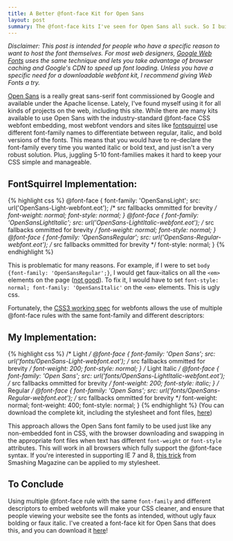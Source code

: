 ```yaml
---
title: A Better @font-face Kit for Open Sans
layout: post
summary: The @font-face kits I've seen for Open Sans all suck. So I built a better one.
---
```


*Disclaimer:
This post is intended for people who have a specific reason to want to host the font themselves. For most web designers, [Google Web Fonts](http://www.google.com/fonts/) uses the same technique and lets you take advantage of browser caching and Google's CDN to speed up font loading. Unless you have a specific need for a downloadable webfont kit, I recommend giving Web Fonts a try.*

[Open Sans](http://en.wikipedia.org/wiki/Open_Sans) is a really great sans-serif font commissioned by Google and available under the Apache license. Lately, I've found myself using it for all kinds of projects on the web, including this site. While there are many kits available to use Open Sans with the industry-standard @font-face CSS webfont embedding, most webfont vendors and sites like [fontsquirrel](http://www.fontsquirrel.com/) use different font-family names to differentiate between regular, italic, and bold versions of the fonts. This means that you would have to re-declare the font-family every time you wanted italic or bold text, and just isn't a very robust solution. Plus, juggling 5-10 font-families makes it hard to keep your CSS simple and manageable. 

## FontSquirrel Implementation:  
{% highlight css %}
@font-face {
    font-family: 'OpenSansLight';
    src: url('OpenSans-Light-webfont.eot');
    /* src fallbacks ommitted for brevity */
    font-weight: normal;
    font-style: normal;
}
@font-face {
    font-family: 'OpenSansLightItalic';
    src: url('OpenSans-LightItalic-webfont.eot');
    /* src fallbacks ommitted for brevity */
    font-weight: normal;
    font-style: normal;
}
@font-face {
    font-family: 'OpenSansRegular';
    src: url('OpenSans-Regular-webfont.eot');
    /* src fallbacks ommitted for brevity */
    font-style: normal;
}
{% endhighlight %}

This is problematic for many reasons. For example, if I were to set `body {font-family: 'OpenSansRegular';}`, I would get faux-italics on all the `<em>` elements on the page ([not good](http://www.alistapart.com/articles/say-no-to-faux-bold/)). To fix it, I would have to set `font-style: normal; font-family: 'OpenSansItalic'` on the `<em>` elements. This is ugly css.

Fortunately, the [CSS3 working spec](http://www.w3.org/TR/css3-fonts/#font-face-rule) for webfonts allows the use of multiple @font-face rules with the same font-family and different descriptors:

## My Implementation:  
{% highlight css %}
/* Light */
@font-face {
    font-family: 'Open Sans';
    src: url('fonts/OpenSans-Light-webfont.eot');
    /* src fallbacks ommitted for brevity */
    font-weight: 200;
    font-style: normal;
}
/* Light Italic */
@font-face {
    font-family: 'Open Sans';
    src: url('fonts/OpenSans-LightItalic-webfont.eot');
    /* src fallbacks ommitted for brevity */
    font-weight: 200;
    font-style: italic;
}
/* Regular */
@font-face {
    font-family: 'Open Sans';
    src: url('fonts/OpenSans-Regular-webfont.eot');
    /* src fallbacks ommitted for brevity */
    font-weight: normal;
    font-weight: 400;
    font-style: normal;
}
{% endhighlight %}
(You can download the complete kit, including the stylesheet and font files, [here](/downloads/opensans-fontfacekit.zip))

This approach allows the Open Sans font family to be used just like any non-embedded font in CSS, with the browser downloading and swapping in the appropriate font files when text has different `font-weight` or `font-style` attributes. This will work in all browsers which fully support the @font-face syntax. If you're interested in supporting IE 7 and 8, [this trick](http://www.smashingmagazine.com/2012/07/11/avoiding-faux-weights-styles-google-web-fonts/) from Smashing Magazine can be applied to my stylesheet.

## To Conclude  
Using multiple @font-face rule with the same `font-family` and different descriptors to embed webfonts will make your CSS cleaner, and ensure that people viewing your website see the fonts as intended, without ugly faux bolding or faux italic. I've created a font-face kit for Open Sans that does this, and you can download it [here](/downloads/opensans-fontfacekit.zip)!
